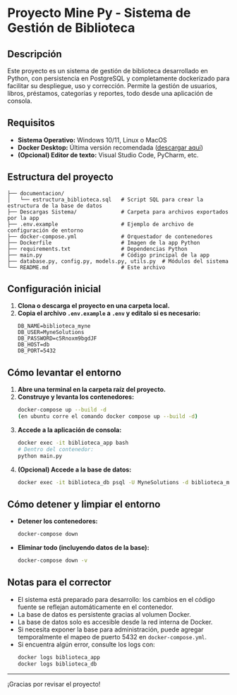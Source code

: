 # Proyecto Mine Py - Sistema de Gestión de Biblioteca

## Descripción
Este proyecto es un sistema de gestión de biblioteca desarrollado en Python, con persistencia en PostgreSQL y completamente dockerizado para facilitar su despliegue, uso y corrección. Permite la gestión de usuarios, libros, préstamos, categorías y reportes, todo desde una aplicación de consola.

## Requisitos
- **Sistema Operativo:** Windows 10/11, Linux o MacOS
- **Docker Desktop:** Última versión recomendada ([descargar aquí](https://www.docker.com/products/docker-desktop/))
- **(Opcional) Editor de texto:** Visual Studio Code, PyCharm, etc.

## Estructura del proyecto
```
├── documentacion/
│   └── estructura_biblioteca.sql   # Script SQL para crear la estructura de la base de datos
├── Descargas Sistema/              # Carpeta para archivos exportados por la app
├── .env.example                    # Ejemplo de archivo de configuración de entorno
├── docker-compose.yml              # Orquestador de contenedores
├── Dockerfile                      # Imagen de la app Python
├── requirements.txt                # Dependencias Python
├── main.py                         # Código principal de la app
├── database.py, config.py, models.py, utils.py  # Módulos del sistema
└── README.md                       # Este archivo
```

## Configuración inicial
1. **Clona o descarga el proyecto en una carpeta local.**
2. **Copia el archivo `.env.example` a `.env` y edítalo si es necesario:**
   ```
   DB_NAME=biblioteca_myne
   DB_USER=MyneSolutions
   DB_PASSWORD=c5Rnoxm9bgdJF
   DB_HOST=db
   DB_PORT=5432
   ```

## Cómo levantar el entorno
1. **Abre una terminal en la carpeta raíz del proyecto.**
2. **Construye y levanta los contenedores:**
   ```bash
   docker-compose up --build -d
   (en ubuntu corre el comando docker compose up --build -d)
   ```
3. **Accede a la aplicación de consola:**
   ```bash
   docker exec -it biblioteca_app bash
   # Dentro del contenedor:
   python main.py
   ```
4. **(Opcional) Accede a la base de datos:**
   ```bash
   docker exec -it biblioteca_db psql -U MyneSolutions -d biblioteca_myne
   ```

## Cómo detener y limpiar el entorno
- **Detener los contenedores:**
  ```bash
  docker-compose down
  ```
- **Eliminar todo (incluyendo datos de la base):**
  ```bash
  docker-compose down -v
  ```

## Notas para el corrector
- El sistema está preparado para desarrollo: los cambios en el código fuente se reflejan automáticamente en el contenedor.
- La base de datos es persistente gracias al volumen Docker.
- La base de datos solo es accesible desde la red interna de Docker.
- Si necesita exponer la base para administración, puede agregar temporalmente el mapeo de puerto 5432 en `docker-compose.yml`.
- Si encuentra algún error, consulte los logs con:
  ```bash
  docker logs biblioteca_app
  docker logs biblioteca_db
  ```

---
¡Gracias por revisar el proyecto! 
